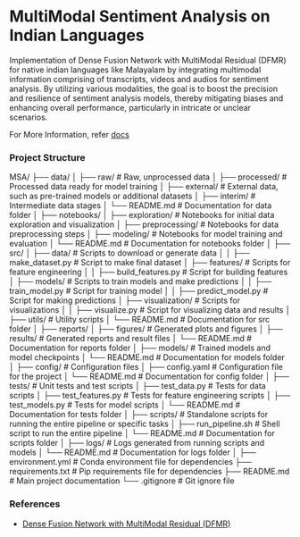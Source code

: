 # MultiModal Sentiment Analysis on Indian Languages

Implementation of Dense Fusion Network with
MultiModal Residual (DFMR) for native indian languages like Malayalam
by integrating multimodal information comprising of transcripts, videos and
audios for sentiment analysis. By utilizing various modalities, the goal is
to boost the precision and resilience of sentiment analysis models, thereby
mitigating biases and enhancing overall performance, particularly in intricate
or unclear scenarios.

For More Information, refer [docs](./docs/)

### Project Structure
MSA/
├── data/
│   ├── raw/                 # Raw, unprocessed data
│   ├── processed/           # Processed data ready for model training
│   ├── external/            # External data, such as pre-trained models or additional datasets
│   ├── interim/             # Intermediate data stages
│   └── README.md            # Documentation for data folder
│
├── notebooks/
│   ├── exploration/         # Notebooks for initial data exploration and visualization
│   ├── preprocessing/       # Notebooks for data preprocessing steps
│   ├── modeling/            # Notebooks for model training and evaluation
│   └── README.md            # Documentation for notebooks folder
│
├── src/
│   ├── data/                # Scripts to download or generate data
│   │   ├── make_dataset.py  # Script to make final dataset
│   ├── features/            # Scripts for feature engineering
│   │   ├── build_features.py # Script for building features
│   ├── models/              # Scripts to train models and make predictions
│   │   ├── train_model.py   # Script for training model
│   │   ├── predict_model.py # Script for making predictions
│   ├── visualization/       # Scripts for visualizations
│   │   ├── visualize.py     # Script for visualizing data and results
│   ├── utils/               # Utility scripts
│   └── README.md            # Documentation for src folder
│
├── reports/
│   ├── figures/             # Generated plots and figures
│   ├── results/             # Generated reports and result files
│   └── README.md            # Documentation for reports folder
│
├── models/                  # Trained models and model checkpoints
│   └── README.md            # Documentation for models folder
│
├── config/                  # Configuration files
│   ├── config.yaml          # Configuration file for the project
│   └── README.md            # Documentation for config folder
│
├── tests/                   # Unit tests and test scripts
│   ├── test_data.py         # Tests for data scripts
│   ├── test_features.py     # Tests for feature engineering scripts
│   ├── test_models.py       # Tests for model scripts
│   └── README.md            # Documentation for tests folder
│
├── scripts/                 # Standalone scripts for running the entire pipeline or specific tasks
│   ├── run_pipeline.sh      # Shell script to run the entire pipeline
│   └── README.md            # Documentation for scripts folder
│
├── logs/                    # Logs generated from running scripts and models
│   └── README.md            # Documentation for logs folder
│
├── environment.yml          # Conda environment file for dependencies
├── requirements.txt         # Pip requirements file for dependencies
├── README.md                # Main project documentation
└── .gitignore               # Git ignore file


### References
- [Dense Fusion Network with MultiModal Residual (DFMR)](https://ieeexplore.ieee.org/document/9428321)